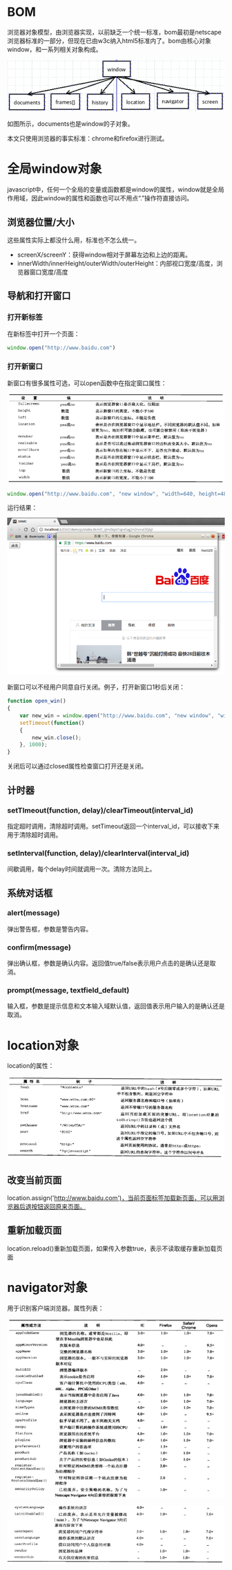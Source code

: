 # BOM

浏览器对象模型，由浏览器实现，以前缺乏一个统一标准，bom最初是netscape浏览器标准的一部分，但现在已由w3c纳入html5标准内了。bom由核心对象window，和一系列相关对象构成。

![](res/1.png)

如图所示，documents也是window的子对象。

本文只使用浏览器的事实标准：chrome和firefox进行测试。

# 全局window对象

javascript中，任何一个全局的变量或函数都是window的属性，window就是全局作用域，因此window的属性和函数也可以不用点“.”操作符直接访问。

## 浏览器位置/大小

这些属性实际上都没什么用，标准也不怎么统一。

* screenX/screenY：获得window相对于屏幕左边和上边的距离。
* innerWidth/innerHeight/outerWidth/outerHeight：内部视口宽度/高度，浏览器窗口宽度/高度

## 导航和打开窗口

### 打开新标签

在新标签中打开一个页面：
```javascript
window.open("http://www.baidu.com")
```

### 打开新窗口

新窗口有很多属性可选，可以open函数中在指定窗口属性：

![](res/2.png)

```javascript
window.open("http://www.baidu.com", "new window", "width=640, height=480");
```

运行结果：

![](res/3.png)

新窗口可以不经用户同意自行关闭。例子，打开新窗口1秒后关闭：

```javascript
function open_win()
{
	var new_win = window.open("http://www.baidu.com", "new window", "width=640, height=480");
	setTimeout(function()
	{
		new_win.close();
	}, 1000);
}
```

关闭后可以通过closed属性检查窗口打开还是关闭。

## 计时器

### setTImeout(function, delay)/clearTimeout(interval_id)

指定超时调用，清除超时调用。setTimeout返回一个interval_id，可以接收下来用于清除超时调用。

### setInterval(function, delay)/clearInterval(interval_id)

间歇调用，每个delay时间就调用一次。清除方法同上。

## 系统对话框

### alert(message)

弹出警告框，参数是警告内容。

### confirm(message)

弹出确认框，参数是确认内容。返回值true/false表示用户点击的是确认还是取消。

### prompt(message, textfield_default)

输入框，参数是提示信息和文本输入域默认值，返回值表示用户输入的是确认还是取消。

# location对象

location的属性：

![](res/4.png)

## 改变当前页面

location.assign('http://www.baidu.com')，当前页面标签加载新页面，可以用浏览器后退按钮返回原来页面。

## 重新加载页面

location.reload()重新加载页面，如果传入参数true，表示不读取缓存重新加载页面

# navigator对象

用于识别客户端浏览器。属性列表：

![](res/5.png)

![](res/6.png)
